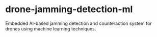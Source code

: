 # drone-jamming-detection-ml
Embedded AI-based jamming detection and counteraction system for drones using machine learning techniques.
